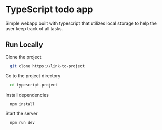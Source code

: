 
# TypeScript todo app

Simple webapp built with typescript that utilizes local storage to help the user keep track of all tasks.


## Run Locally

Clone the project

```bash
  git clone https://link-to-project
```

Go to the project directory

```bash
  cd typescript-project
```

Install dependencies

```bash
  npm install
```

Start the server

```bash
  npm run dev
```

